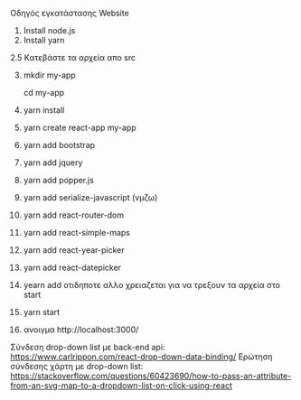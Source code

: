    Οδηγός εγκατάστασης Website
   
   1. Install node.js
   2. Install yarn
   
   2.5 Κατεβάστε τα αρχεία απο src
   
   3. mkdir my-app
   
      cd my-app
   4. yarn install
   5. yarn create react-app my-app
   6. yarn add bootstrap
   7. yarn add jquery
   8. yarn add popper.js
   9. yarn add serialize-javascript (νμζω)
   10. yarn add react-router-dom
   11. yarn add react-simple-maps
   12. yarn add react-year-picker
   13. yarn add react-datepicker
   14. yearn add οτιδηποτε αλλο χρειαζεται για να τρεξουν τα αρχεία στο start
   
   15. yarn start
   16. ανοιγμα http://localhost:3000/
   
 Σύνδεση drop-down list με back-end api: https://www.carlrippon.com/react-drop-down-data-binding/
 Ερώτηση σύνδεσης χάρτη με drop-down list: https://stackoverflow.com/questions/60423690/how-to-pass-an-attribute-from-an-svg-map-to-a-dropdown-list-on-click-using-react
